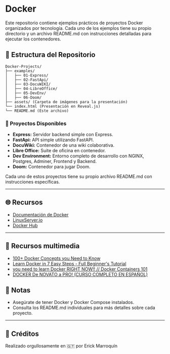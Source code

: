 
# Docker

Este repositorio contiene ejemplos prácticos de proyectos Docker organizados por tecnología. Cada uno de los ejemplos tiene su propio directorio y un archivo README.md con instrucciones detalladas para ejecutar los contenedores.

## 📂 Estructura del Repositorio

```
Docker-Projects/
├── examples/
│   ├── 01-Express/
│   ├── 02-FastApi/
│   ├── 03-DocuWIKI/
│   ├── 04-LibreOffice/
│   ├── 05-DevEnv/
│   ├── 06-Doom/
├── assets/ (Carpeta de imágenes para la presentación)
└── index.html (Presentación en Reveal.js)
└── README.md (Este archivo)
```

### 🚀 Proyectos Disponibles

- **Express:** Servidor backend simple con Express.
- **FastApi:** API simple utilizando FastAPI.
- **DocuWiki:** Contenedor de una wiki colaborativa.
- **Libre Office:** Suite de oficina en contenedor.
- **Dev Environment:** Entorno completo de desarrollo con NGINX, Postgres, Adminer, Frontend y Backend.
- **Doom:** Contenedor para jugar Doom.

Cada uno de estos proyectos tiene su propio archivo README.md con instrucciones específicas.

---

## 🌐 Recursos

- [Documentación de Docker](https://docs.docker.com/)
- [LinuxServer.io](https://www.linuxserver.io/)
- [Docker Hub](https://hub.docker.com/)

---

## 📼 Recursos multimedia

- [100+ Docker Concepts you Need to Know](https://www.youtube.com/watch?v=rIrNIzy6U_g)
- [Learn Docker in 7 Easy Steps - Full Beginner's Tutorial](https://www.youtube.com/watch?v=gAkwW2tuIqE)
- [you need to learn Docker RIGHT NOW!! // Docker Containers 101](https://www.youtube.com/watch?v=eGz9DS-aIeY)
- [DOCKER De NOVATO a PRO! (CURSO COMPLETO EN ESPAÑOL)](https://www.youtube.com/watch?v=CV_Uf3Dq-EU)

## 📝 Notas

- Asegúrate de tener Docker y Docker Compose instalados.
- Consulta los README.md individuales para más detalles sobre cada proyecto.

---
## 💼 Créditos

Realizado orgullosamente en 🇬🇹 por Erick Marroquín
